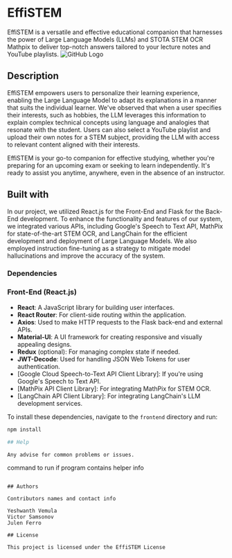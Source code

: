 # EffiSTEM

EffiSTEM is a versatile and effective educational companion that harnesses the power of Large Language Models (LLMs) and STOTA STEM OCR Mathpix to deliver top-notch answers tailored to your lecture notes and YouTube playlists.
![GitHub Logo](https://github.com/victorsamsonov/KingsOfRecursion/src/Assets/EfiiSTEM.png)
## Description

EffiSTEM empowers users to personalize their learning experience, enabling the Large Language Model to adapt its explanations in a manner that suits the individual learner. We've observed that when a user specifies their interests, such as hobbies, the LLM leverages this information to explain complex technical concepts using language and analogies that resonate with the student. Users can also select a YouTube playlist and upload their own notes for a STEM subject, providing the LLM with access to relevant content aligned with their interests.

EffiSTEM is your go-to companion for effective studying, whether you're preparing for an upcoming exam or seeking to learn independently. It's ready to assist you anytime, anywhere, even in the absence of an instructor.

## Built with

In our project, we utilized React.js for the Front-End and Flask for the Back-End development. To enhance the functionality and features of our system, we integrated various APIs, including Google's Speech to Text API, MathPix for state-of-the-art STEM OCR, and LangChain for the efficient development and deployment of Large Language Models. We also employed instruction fine-tuning as a strategy to mitigate model hallucinations and improve the accuracy of the system.

### Dependencies

### Front-End (React.js)

- **React**: A JavaScript library for building user interfaces.
- **React Router**: For client-side routing within the application.
- **Axios**: Used to make HTTP requests to the Flask back-end and external APIs.
- **Material-UI**: A UI framework for creating responsive and visually appealing designs.
- **Redux** (optional): For managing complex state if needed.
- **JWT-Decode**: Used for handling JSON Web Tokens for user authentication.
- [Google Cloud Speech-to-Text API Client Library]: If you're using Google's Speech to Text API.
- [MathPix API Client Library]: For integrating MathPix for STEM OCR.
- [LangChain API Client Library]: For integrating LangChain's LLM development services.

To install these dependencies, navigate to the `frontend` directory and run:

```bash
npm install

## Help

Any advise for common problems or issues.
```
command to run if program contains helper info
```

## Authors

Contributors names and contact info

Yeshwanth Vemula
Victor Samsonov
Julen Ferro

## License

This project is licensed under the EffiSTEM License
